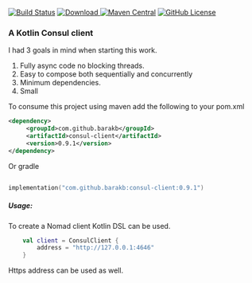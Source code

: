 [![Build Status](https://travis-ci.org/barakb/consul-client.svg?branch=main)](https://travis-ci.org/barakb/consul-client)
[![Download](https://api.bintray.com/packages/barakb/maven/consul-client/images/download.svg) ](https://bintray.com/barakb/maven/consul-client/_latestVersion)
[![Maven Central](https://img.shields.io/maven-central/v/com.github.barakb/consul-client.svg?label=Maven%20Central)](https://search.maven.org/search?q=g:%22com.github.barakb%22%20AND%20a:%22consul-client%22)
[![GitHub License](https://img.shields.io/badge/license-Apache%20License%202.0-blue.svg?style=flat)](https://www.apache.org/licenses/LICENSE-2.0)

### A Kotlin Consul client

I had 3 goals in mind when starting this work.

1. Fully async code no blocking threads.
2. Easy to compose both sequentially and concurrently
3. Minimum dependencies.
4. Small

     

To consume this project using maven add the following to your pom.xml

````Xml
<dependency>
     <groupId>com.github.barakb</groupId>
     <artifactId>consul-client</artifactId>
     <version>0.9.1</version>
</dependency>
````

Or gradle

````kotlin

implementation("com.github.barakb:consul-client:0.9.1")
````


##### Usage:
To create a Nomad client Kotlin DSL can be used.
```Kotlin
    val client = ConsulClient {
        address = "http://127.0.0.1:4646"
    }
```   
Https address can be used as well.

